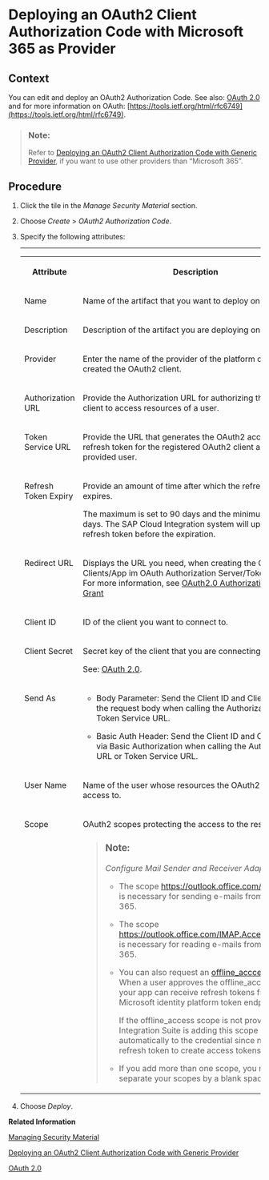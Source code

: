 <!-- loio04a94b18dac143c8af64708252f26c04 -->

# Deploying an OAuth2 Client Authorization Code with Microsoft 365 as Provider



<a name="loio04a94b18dac143c8af64708252f26c04__context_axq_4s2_kmb"/>

## Context

You can edit and deploy an OAuth2 Authorization Code. See also: [OAuth 2.0](../40-RemoteSystems/oauth-2-0-3823134.md#loio382313443b8d4453b0fd536b82b9e15d) and for more information on OAuth: [https://tools.ietf.org/html/rfc6749](https://tools.ietf.org/html/rfc6749).

> ### Note:  
> Refer to [Deploying an OAuth2 Client Authorization Code with Generic Provider](deploying-an-oauth2-client-authorization-code-with-generic-provider-72c8fa7.md), if you want to use other providers than “Microsoft 365”.



<a name="loio04a94b18dac143c8af64708252f26c04__steps_cnq_ss2_kmb"/>

## Procedure

1.  Click the tile in the *Manage Security Material* section.

2.  Choose *Create* \> *OAuth2 Authorization Code*.

3.  Specify the following attributes:

    ****


    <table>
    <tr>
    <th valign="top">

    Attribute


    
    </th>
    <th valign="top">

    Description


    
    </th>
    </tr>
    <tr>
    <td valign="top">
    
    Name


    
    </td>
    <td valign="top">
    
    Name of the artifact that you want to deploy on the tenant.


    
    </td>
    </tr>
    <tr>
    <td valign="top">
    
    Description


    
    </td>
    <td valign="top">
    
    Description of the artifact you are deploying on the tenant.


    
    </td>
    </tr>
    <tr>
    <td valign="top">
    
    Provider


    
    </td>
    <td valign="top">
    
    Enter the name of the provider of the platform on which you created the OAuth2 client.


    
    </td>
    </tr>
    <tr>
    <td valign="top">
    
    Authorization URL


    
    </td>
    <td valign="top">
    
    Provide the Authorization URL for authorizing the OAuth client to access resources of a user.


    
    </td>
    </tr>
    <tr>
    <td valign="top">
    
    Token Service URL


    
    </td>
    <td valign="top">
    
    Provide the URL that generates the OAuth2 access and refresh token for the registered OAuth2 client and the provided user.


    
    </td>
    </tr>
    <tr>
    <td valign="top">
    
    Refresh Token Expiry


    
    </td>
    <td valign="top">
    
    Provide an amount of time after which the refresh token expires.

    The maximum is set to 90 days and the minimum is set to 3 days. The SAP Cloud Integration system will update the refresh token before the expiration.


    
    </td>
    </tr>
    <tr>
    <td valign="top">
    
    Redirect URL


    
    </td>
    <td valign="top">
    
    Displays the URL you need, when creating the OAuth Clients/App im OAuth Authorization Server/Token Server. For more information, see [OAuth2.0 Authorization Code Grant](https://help.sap.com/docs/cloud-integration/sap-cloud-integration/oauth-2-0#loio508a70db7eac4addbb6ac69a06d46e79) 


    
    </td>
    </tr>
    <tr>
    <td valign="top">
    
    Client ID


    
    </td>
    <td valign="top">
    
    ID of the client you want to connect to.


    
    </td>
    </tr>
    <tr>
    <td valign="top">
    
    Client Secret


    
    </td>
    <td valign="top">
    
    Secret key of the client that you are connecting to.

    See: [OAuth 2.0](../40-RemoteSystems/oauth-2-0-3823134.md#loio382313443b8d4453b0fd536b82b9e15d).


    
    </td>
    </tr>
    <tr>
    <td valign="top">
    
    Send As


    
    </td>
    <td valign="top">
    
    -   Body Parameter: Send the Client ID and Client Secret in the request body when calling the Authorization URL or Token Service URL.

    -   Basic Auth Header: Send the Client ID and Client Secret via Basic Authorization when calling the Authorization URL or Token Service URL.



    
    </td>
    </tr>
    <tr>
    <td valign="top">
    
    User Name


    
    </td>
    <td valign="top">
    
    Name of the user whose resources the OAuth2 client gets access to.


    
    </td>
    </tr>
    <tr>
    <td valign="top">
    
    Scope


    
    </td>
    <td valign="top">
    
    OAuth2 scopes protecting the access to the resources.

    > ### Note:  
    > *Configure Mail Sender and Receiver Adapter*:
    > 
    > -   The scope https://outlook.office.com/SMTP.Send is necessary for sending e-mails from Outlook 365.
    > 
    > -   The scope https://outlook.office.com/IMAP.AccessAsUser.All is necessary for reading e-mails from Outlook 365.
    > 
    > -   You can also request an [offline\_acccess scope](https://docs.microsoft.com/en-us/azure/active-directory/develop/v2-permissions-and-consent#offline_access). When a user approves the offline\_access scope, your app can receive refresh tokens from the Microsoft identity platform token endpoint.
    > 
    >     If the offline\_access scope is not provided, SAP Integration Suite is adding this scope automatically to the credential since needs the refresh token to create access tokens.
    > 
    > -   If you add more than one scope, you need to separate your scopes by a blank space.


    
    </td>
    </tr>
    </table>
    
4.  Choose *Deploy*.


**Related Information**  


[Managing Security Material](managing-security-material-b8ccb53.md "The Manage Security Material area provides an overview of security-related artifacts.")

[Deploying an OAuth2 Client Authorization Code with Generic Provider](deploying-an-oauth2-client-authorization-code-with-generic-provider-72c8fa7.md "Create an OAuth2 Client Authorization Code with the Generic Provider.")

[OAuth 2.0](../40-RemoteSystems/oauth-2-0-3823134.md#loio382313443b8d4453b0fd536b82b9e15d "OAuth 2.0 allows a user to grant a client access to a protected resource (hosted by a resource server). The user typically restricts the access of the client and doesn't allow full access.")

